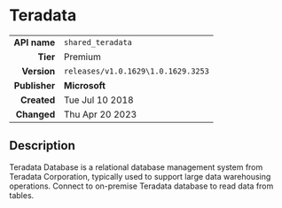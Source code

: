 # Teradata
| | |
|-:|-|
|**API name**|`shared_teradata`|
|**Tier**|Premium|
|**Version**|`releases/v1.0.1629\1.0.1629.3253`|
|**Publisher**|**Microsoft**|
|**Created**|Tue Jul 10 2018|
|**Changed**|Thu Apr 20 2023|

## Description
Teradata Database is a relational database management system from Teradata Corporation, typically used to support large data warehousing operations. Connect to on-premise Teradata database to read data from tables.
